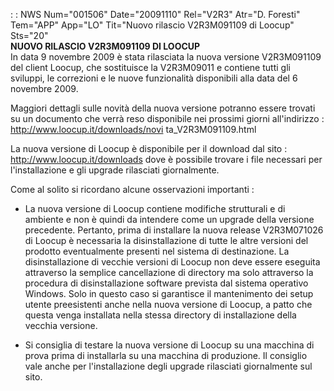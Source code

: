  :  : NWS Num="001506" Date="20091110" Rel="V2R3" Atr="D. Foresti" Tem="APP" App="LO" Tit="Nuovo rilascio V2R3M091109 di Loocup" Sts="20"
<br><b><font class=b><b>NUOVO RILASCIO V2R3M091109 DI LOOCUP</b></font></b><br> 
In data 9 novembre 2009 è stata rilasciata la nuova versione V2R3M091109 del client Loocup, che sostituisce la V2R3M09011 e contiene tutti gli sviluppi, le correzioni e le nuove funzionalità disponibili alla data del 6 novembre 2009.

Maggiori dettagli sulle novità della nuova versione potranno essere trovati su un documento che verrà reso disponibile nei prossimi giorni all'indirizzo : 
<a href="http://www.loocup.it/downloads/novita_V2R3M091109.html">http://www.loocup.it/downloads/novi
ta_V2R3M091109.html</a>

La nuova versione di Loocup è disponibile per il download dal sito : 
<a href="http://www.loocup.it/downloads">http://www.loocup.it/downloads</a> dove è possibile trovare i file necessari per l'installazione e gli upgrade rilasciati giornalmente.

Come al solito si ricordano alcune osservazioni importanti : 

- La nuova versione di Loocup contiene modifiche strutturali e di ambiente e non è quindi da
intendere come un upgrade della versione precedente. Pertanto, prima di installare la nuova release V2R3M071026 di Loocup è necessaria la disinstallazione di tutte le altre versioni del prodotto eventualmente presenti nel sistema di destinazione. La disinstallazione di vecchie versioni di Loocup non deve essere eseguita attraverso la semplice cancellazione di directory ma solo attraverso la procedura di disinstallazione software prevista dal sistema operativo Windows. Solo in questo caso si garantisce il mantenimento dei setup utente preesistenti anche nella nuova versione di Loocup, a patto che questa venga installata nella stessa directory di installazione della vecchia versione.

 - Si consiglia di testare la nuova versione di Loocup su una macchina di prova prima di  installarla  su una macchina di produzione. Il consiglio vale anche per l'installazione degli  upgrade rilasciati giornalmente sul sito.
